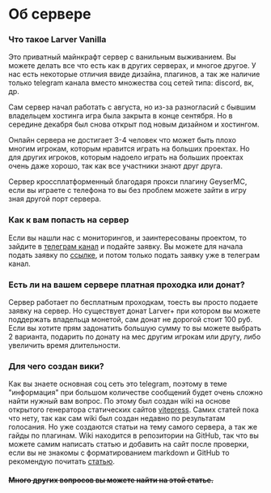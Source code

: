 # Об сервере
### Что такое Larver Vanilla
Это приватный майнкрафт сервер с ванильным выживанием. Вы можете делать все что есть как в других серверах, и многое другое. У нас есть некоторые отличия ввиде дизайна, плагинов, а так же наличие только telegram канала вместо множества соц сетей типа: discord, вк, др.

Сам сервер начал работать с августа, но из-за разногласий с бывшим владельцем хостинга игра была закрыта в конце сентября. Но в середине декабря был снова открыт под новым дизайном и хостингом. 

Онлайн сервера не достигает 3-4 человек что может быть плохо многим игрокам, которым нравится играть на больших проектах. Но для других игроков, которым надоело играть на больших проектах очень даже хорошо, так как все участники знают друг друга.

Сервер кроссплатформенный благодаря прокси плагину GeyserMC, если вы играете с телефона то вы без проблем можете зайти в игру зная другой порт сервера.
### Как к вам попасть на сервер
Если вы нашли нас с мониторингов, и заинтересованы проектом, то зайдите в [телеграм канал](https://t.me/larver) и подайте заявку. Вы можете для начала подать заявку по [ссылке](https://forms.gle/VJKXtVzUDUkar4Q4A), и потом только подать заявку уже в телеграм канал.  
### Есть ли на вашем сервере платная проходка или донат?
Сервер работает по бесплатным проходкам, тоесть вы просто подаете заявку на сервер. Но существует донат Larver+ при котором вы можете поддержать владельца монетой, сам донат не дорогой стоит 100 руб. Если вы хотите прям задонатить большую сумму то вы можете выбрать 2 варианта, подарить по донату на мес другим игрокам или другу, либо увеличить время длительности.
### Для чего создан вики?
Как вы знаете основная соц сеть это telegram, поэтому в теме "информация" при большом количестве сообщений будет очень сложно найти нужный вам вопрос. По этому был создан wiki на основе открытого генератора статических сайтов [vitepress](https://vitepress.dev). Самих статей пока что нету, так как сам wiki был создан недавно по результатам голосания. Но уже создаются статьи на тему самого сервера, а так же гайды по плагинам. Wiki находится в репозитории на GitHub, так что вы можете самим написать статью и добавить на сайт после проверки, если вы не знакомы с форматированием markdown и GitHub то рекомендую почитать [статью](https://wiki.larver.ru/create-article.html).
#### ~~Много других вопросов вы можете найти на этой статье.~~